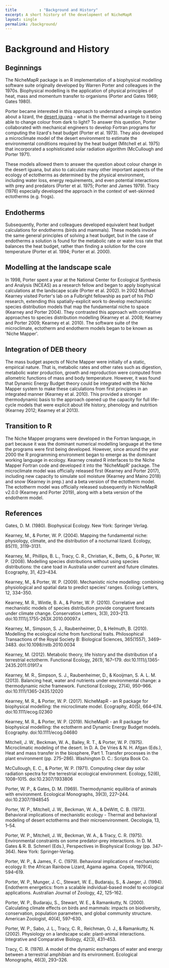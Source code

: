 ```yaml
---
title          : "Background and History"
excerpt: A short history of the development of NicheMapR
layout: single
permalink: /background/
---
```

<h1>Background and History</h1>
<p>
<h2>Beginnings</h2>
<p>
The NicheMapR package is an R implementation of a biophysical modelling software suite originally developed by Warren Porter and colleagues in the 1970s. Biophysical modelling is the application of physical principles of heat, mass and momentum transfer to organisms (Porter and Gates 1969; Gates 1980). 
<p>
Porter became interested in this approach to understand a simple question about a lizard, the <a href="https://en.wikipedia.org/wiki/Desert_iguana">desert iguana</a>  - what is the thermal advantage to it being able to change colour from dark to light? To answer this question, Porter collaborated with mechanical engineers to develop Fortran programs for computing the lizard's heat budget (Porter et al. 1973). They also developed a microclimate model of the desert environment to estimate the environmental conditions required by the heat budget (Mitchell et al. 1975) that incorporated a sophisticated solar radiation algorithm (McCullough and Porter 1971). 
<p>
These models allowed them to answer the question about colour change in the desert iguana, but also to calculate many other important aspects of the ecology of ectotherms as determined by the physical environment, including water loss, energy requirements, and even potential interactions with prey and predators (Porter et al. 1975; Porter and James 1979). Tracy (1976) especially developed the approach in the context of wet-skinned ectotherms (e.g. frogs).
<p>
<h2>Endotherms</h2>
<p>
Subsequently, Porter and colleagues developed equivalent heat budget calculations for endotherms (birds and mammals). These models involve the same general principles of solving a heat budget, but in the case of endotherms a solution is found for the metabolic rate or water loss rate that balances the heat budget, rather than finding a solution for the core temperature (Porter et al. 1994; Porter et al. 2000).
<p>
<h2>Modelling at the landscape scale</h2>
<p>
In 1998, Porter spent a year at the National Center for Ecological Synthesis and Analysis (NCEAS) as a research fellow and began to apply biophysical calculations at the landscape scale (Porter et al. 2002). In 2002 Michael Kearney visited Porter's lab on a Fulbright fellowship as part of his PhD research, extending this spatially-explicit work to develop mechanistic species distribution models that map the fundamental niche to space (Kearney and Porter 2004). They contrasted this approach with correlative approaches to species distribution modelling (Kearney et al. 2008; Kearney and Porter 2009; Kearney et al. 2010). The software suite of the microclimate, ectotherm and endotherm models began to be known as 'Niche Mapper'.
<p>
<h2>Integration of DEB theory</h2>
<p>
The mass budget aspects of Niche Mapper were initially of a static, empirical nature. That is, metabolic rates and other rates such as digestion, metabolic water production, growth and reproduction were computed from allometric functions of mass and body temperature. However, it was found that Dynamic Energy Budget theory could be integrated with the Niche Mapper system to make these calculations from first principles in an integrated manner (Kearney et al. 2010). This provided a stronger thermodynamic basis to the approach opened up the capacity for full life-cycle models that were explicit about life history, phenology and nutrition (Kearney 2012; Kearney et al 2013).
<p>
<h2>Transition to R</h2>
<p>
The Niche Mapper programs were developed in the Fortran language, in part because it was the dominant numerical modelling language at the time the programs were first being developed. However, since around the year 2000 the R programming environment began to emerge as the dominant working language in ecology. Kearney created R interfaces to the Niche Mapper Fortran code and developed it into the 'NicheMapR' package. The microclimate model was officially released first (Kearney and Porter 2017), including new capacity to simulate soil moisture (Kearney and Maino 2018) and snow (Kearney in prep.) and a beta version of the ectotherm model. The ectotherm model was officially released subsequently in NicheMapR v2.0.0 (Kearney and Porter 2019), along with a beta version of the endotherm model.
<p>
<h2>References</h2>
<p>
Gates, D. M. (1980). Biophysical Ecology. New York: Springer Verlag.
<p>
Kearney, M., & Porter, W. P. (2004). Mapping the fundamental niche: physiology, climate, and the distribution of a nocturnal lizard. Ecology, 85(11), 3119–3131.
<p>
Kearney, M., Phillips, B. L., Tracy, C. R., Christian, K., Betts, G., & Porter, W. P. (2008). Modelling species distributions without using species distributions: the cane toad in Australia under current and future climates. Ecography, 31, 423–434.
<p>
Kearney, M., & Porter, W. P. (2009). Mechanistic niche modelling: combining physiological and spatial data to predict species’ ranges. Ecology Letters, 12, 334–350.
<p>
Kearney, M. R., Wintle, B. A., & Porter, W. P. (2010). Correlative and mechanistic models of species distribution provide congruent forecasts under climate change. Conservation Letters, 3(3), 203–213. doi:10.1111/j.1755-263X.2010.00097.x
<p>
Kearney, M., Simpson, S. J., Raubenheimer, D., & Helmuth, B. (2010). Modelling the ecological niche from functional traits. Philosophical Transactions of the Royal Society B: Biological Sciences, 365(1557), 3469–3483. doi:10.1098/rstb.2010.0034
<p>
Kearney, M. (2012). Metabolic theory, life history and the distribution of a terrestrial ectotherm. Functional Ecology, 26(1), 167–179. doi:10.1111/j.1365-2435.2011.01917.x
<p>
Kearney, M. R., Simpson, S. J., Raubenheimer, D., & Kooijman, S. A. L. M. (2013). Balancing heat, water and nutrients under environmental change: a thermodynamic niche framework. Functional Ecology, 27(4), 950–966. doi:10.1111/1365-2435.12020
<p>
Kearney, M. R., & Porter, W. P. (2017). NicheMapR - an R package for biophysical modelling: the microclimate model. Ecography, 40(5), 664–674. doi:10.1111/ecog.02360
<p>
Kearney, M. R., & Porter, W. P. (2019). NicheMapR - an R package for biophysical modelling: the ectotherm and Dynamic Energy Budget models. Ecography. doi:10.1111/ecog.04680
<p>
Mitchell, J. W., Beckman, W. A., Bailey, R. T., & Porter, W. P. (1975). Microclimatic modeling of the desert. In D. A. De Vries & N. H. Afgan (Eds.), Heat and mass transfer in the biosphere, Part 1. Transfer processes in the plant environment (pp. 275–286). Washington D. C.: Scripta Book Co.
<p>
McCullough, E. C., & Porter, W. P. (1971). Computing clear day solar radiation spectra for the terrestrial ecological environment. Ecology, 52(6), 1008–1015. doi:10.2307/1933806
<p>
Porter, W. P., & Gates, D. M. (1969). Thermodynamic equilibria of animals with environment. Ecological Monographs, 39(3), 227–244. doi:10.2307/1948545
<p>
Porter, W. P., Mitchell, J. W., Beckman, W. A., & DeWitt, C. B. (1973). Behavioral implications of mechanistic ecology - Thermal and behavioral modeling of desert ectotherms and their microenvironment. Oecologia, 13, 1–54.
<p>
Porter, W. P., Mitchell, J. W., Beckman, W. A., & Tracy, C. R. (1975). Environmental constraints on some predator-prey interactions. In D. M. Gates & R. B. Schmerl (Eds.), Perspectives in Biophysical Ecology (pp. 347–364). New York: Springer-Verlag.
<p>
Porter, W. P., & James, F. C. (1979). Behavioral implications of mechanistic ecology II: the African Rainbow Lizard, Agama agama. Copeia, 1979(4), 594–619.
<p>
Porter, W. P., Munger, J. C., Stewart, W. E., Budaraju, S., & Jaeger, J. (1994). Endotherm energetics: from a scalable individual-based model to ecological applications. Australian Journal of Zoology, 42, 125–162.
<p>
Porter, W. P., Budaraju, S., Stewart, W. E., & Ramankutty, N. (2000). Calculating climate effects on birds and mammals: impacts on biodiversity, conservation, population parameters, and global community structure. American Zoologist, 40(4), 597–630.
<p>
Porter, W. P., Sabo, J. L., Tracy, C. R., Reichman, O. J., & Ramankutty, N. (2002). Physiology on a landscape scale: plant-animal interactions. Integrative and Comparative Biology, 42(3), 431–453.
<p>
Tracy, C. R. (1976). A model of the dynamic exchanges of water and energy between a terrestrial amphibian and its environment. Ecological Monographs, 46(3), 293–326.
